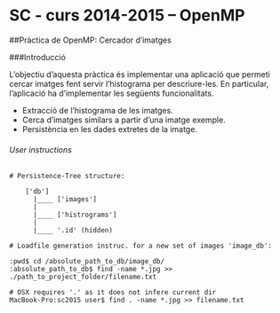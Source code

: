 SC - curs 2014-2015 – OpenMP
======================================
##Pràctica de OpenMP: Cercador d’imatges

###Introducció

L’objectiu d’aquesta pràctica és implementar una aplicació que permeti cercar imatges fent servir l’histograma per descriure-les. En particular, l’aplicació ha d’implementar les següents funcionalitats.

* Extracció de l’histograma de les imatges.
* Cerca d’imatges similars a partir d’una imatge exemple.
* Persistència en les dades extretes de la imatge.

###### User instructions
```
# Persistence-Tree structure:

	['db']
	  |____ ['images']
  	  |	
  	  |____ ['histrograms']
  	  |
  	  |____ '.id' (hidden)

# Loadfile generation instruc. for a new set of images 'image_db':

:pwd$ cd /absolute_path_to_db/image_db/
:absolute_path_to_db$ find -name *.jpg >> ./path_to_project_folder/filename.txt

# OSX requires '.' as it does not infere current dir
MacBook-Pro:sc2015 user$ find . -name *.jpg >> filename.txt
```